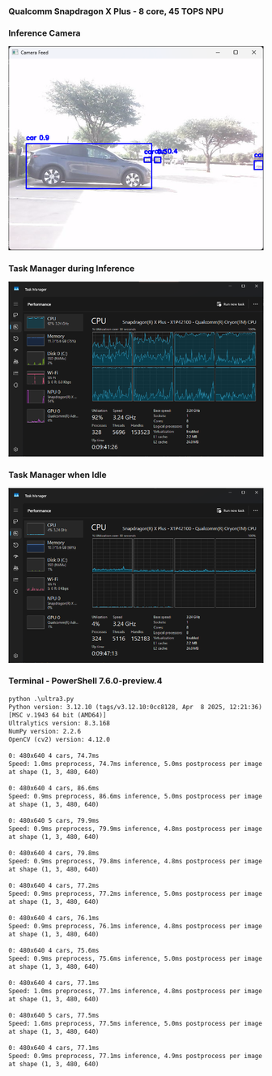 ### Qualcomm Snapdragon X Plus - 8 core, 45 TOPS NPU

### Inference Camera
![](images/QCOM/Screenshot%202025-07-21%20092053.png)

### Task Manager during Inference
![](images/QCOM/Screenshot%202025-07-21%20092111.png)

### Task Manager when Idle
![](images/QCOM/Screenshot%202025-07-21%20092658.png)

### Terminal - PowerShell 7.6.0-preview.4
```
python .\ultra3.py
Python version: 3.12.10 (tags/v3.12.10:0cc8128, Apr  8 2025, 12:21:36) [MSC v.1943 64 bit (AMD64)]
Ultralytics version: 8.3.168
NumPy version: 2.2.6
OpenCV (cv2) version: 4.12.0

0: 480x640 4 cars, 74.7ms
Speed: 1.0ms preprocess, 74.7ms inference, 5.0ms postprocess per image at shape (1, 3, 480, 640)

0: 480x640 4 cars, 86.6ms
Speed: 0.9ms preprocess, 86.6ms inference, 5.0ms postprocess per image at shape (1, 3, 480, 640)

0: 480x640 5 cars, 79.9ms
Speed: 0.9ms preprocess, 79.9ms inference, 4.8ms postprocess per image at shape (1, 3, 480, 640)

0: 480x640 4 cars, 79.8ms
Speed: 0.9ms preprocess, 79.8ms inference, 4.8ms postprocess per image at shape (1, 3, 480, 640)

0: 480x640 4 cars, 77.2ms
Speed: 0.9ms preprocess, 77.2ms inference, 5.0ms postprocess per image at shape (1, 3, 480, 640)

0: 480x640 4 cars, 76.1ms
Speed: 0.9ms preprocess, 76.1ms inference, 4.8ms postprocess per image at shape (1, 3, 480, 640)

0: 480x640 4 cars, 75.6ms
Speed: 0.9ms preprocess, 75.6ms inference, 5.0ms postprocess per image at shape (1, 3, 480, 640)

0: 480x640 4 cars, 77.1ms
Speed: 1.0ms preprocess, 77.1ms inference, 4.8ms postprocess per image at shape (1, 3, 480, 640)

0: 480x640 5 cars, 77.5ms
Speed: 1.6ms preprocess, 77.5ms inference, 5.0ms postprocess per image at shape (1, 3, 480, 640)

0: 480x640 4 cars, 77.1ms
Speed: 0.9ms preprocess, 77.1ms inference, 4.9ms postprocess per image at shape (1, 3, 480, 640)
```
